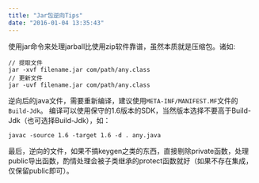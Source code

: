 ```yaml
---
title: "Jar包逆向Tips"
date: "2016-01-04 13:35:43"
---
```



使用jar命令来处理jarball比使用zip软件靠谱，虽然本质就是压缩包。诸如:

```
// 提取文件
jar -xvf filename.jar com/path/any.class
// 更新文件
jar -uvf filename.jar com/path/any.class
```

逆向后的java文件，需要重新编译，建议使用`META-INF/MANIFEST.MF`文件的`Build-Jdk`。 编译可以使用保守的1.6版本的SDK，当然版本选择不要高于Build-Jdk（也可选择Build-Jdk），如：

```
javac -source 1.6 -target 1.6 -d . any.java
```

最后，逆向的文件，如果不搞keygen之类的东西，直接剔除private函数，处理public导出函数，酌情处理会被子类继承的protect函数就好（如果不存在集成，仅保留public即可）。